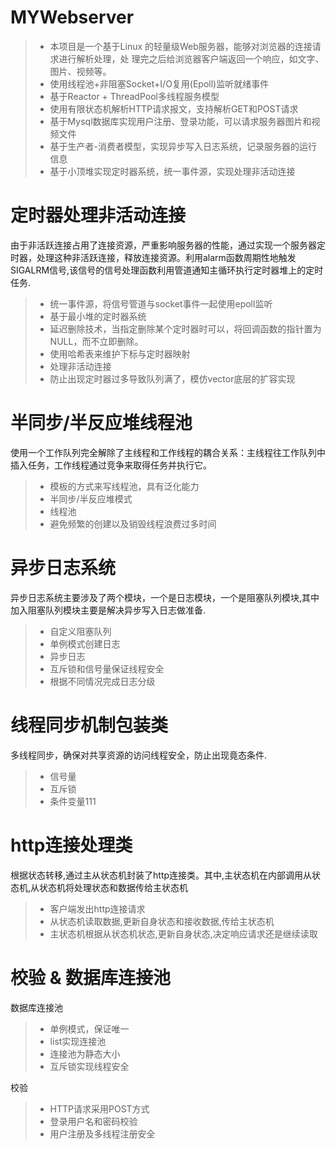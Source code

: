MYWebserver
===============
> * 本项目是一个基于Linux 的轻量级Web服务器，能够对浏览器的连接请求进行解析处理，处
理完之后给浏览器客户端返回一个响应，如文字、图片、视频等。
> * 使用线程池+非阻塞Socket+I/O复用(Epoll)监听就绪事件
> * 基于Reactor + ThreadPool多线程服务模型
> * 使用有限状态机解析HTTP请求报文，支持解析GET和POST请求
> * 基于Mysql数据库实现用户注册、登录功能，可以请求服务器图片和视频文件
> * 基于生产者-消费者模型，实现异步写入日志系统，记录服务器的运行信息
> * 基于小顶堆实现定时器系统，统一事件源，实现处理非活动连接

定时器处理非活动连接
===============
由于非活跃连接占用了连接资源，严重影响服务器的性能，通过实现一个服务器定时器，处理这种非活跃连接，释放连接资源。利用alarm函数周期性地触发SIGALRM信号,该信号的信号处理函数利用管道通知主循环执行定时器堆上的定时任务.
> * 统一事件源，将信号管道与socket事件一起使用epoll监听
> * 基于最小堆的定时器系统
> * 延迟删除技术，当指定删除某个定时器时可以，将回调函数的指针置为NULL，而不立即删除。
> * 使用哈希表来维护下标与定时器映射
> * 处理非活动连接
> * 防止出现定时器过多导致队列满了，模仿vector底层的扩容实现


半同步/半反应堆线程池
===============
使用一个工作队列完全解除了主线程和工作线程的耦合关系：主线程往工作队列中插入任务，工作线程通过竞争来取得任务并执行它。
> * 模板的方式来写线程池，具有泛化能力
> * 半同步/半反应堆模式
> * 线程池
> * 避免频繁的创建以及销毁线程浪费过多时间


异步日志系统
===============
异步日志系统主要涉及了两个模块，一个是日志模块，一个是阻塞队列模块,其中加入阻塞队列模块主要是解决异步写入日志做准备.
> * 自定义阻塞队列
> * 单例模式创建日志
> * 异步日志
> * 互斥锁和信号量保证线程安全
> * 根据不同情况完成日志分级

线程同步机制包装类
===============
多线程同步，确保对共享资源的访问线程安全，防止出现竟态条件.
> * 信号量
> * 互斥锁
> * 条件变量111


http连接处理类
===============
根据状态转移,通过主从状态机封装了http连接类。其中,主状态机在内部调用从状态机,从状态机将处理状态和数据传给主状态机
> * 客户端发出http连接请求
> * 从状态机读取数据,更新自身状态和接收数据,传给主状态机
> * 主状态机根据从状态机状态,更新自身状态,决定响应请求还是继续读取



校验 & 数据库连接池
===============
数据库连接池
> * 单例模式，保证唯一
> * list实现连接池
> * 连接池为静态大小
> * 互斥锁实现线程安全

校验  
> * HTTP请求采用POST方式
> * 登录用户名和密码校验
> * 用户注册及多线程注册安全
